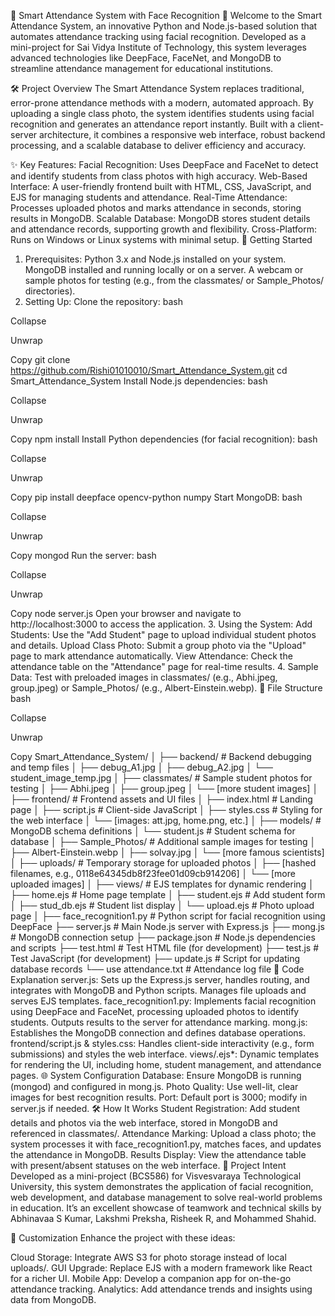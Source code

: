 📸 Smart Attendance System with Face Recognition 📸
Welcome to the Smart Attendance System, an innovative Python and Node.js-based solution that automates attendance tracking using facial recognition. Developed as a mini-project for Sai Vidya Institute of Technology, this system leverages advanced technologies like DeepFace, FaceNet, and MongoDB to streamline attendance management for educational institutions.

🛠️ Project Overview
The Smart Attendance System replaces traditional, error-prone attendance methods with a modern, automated approach. By uploading a single class photo, the system identifies students using facial recognition and generates an attendance report instantly. Built with a client-server architecture, it combines a responsive web interface, robust backend processing, and a scalable database to deliver efficiency and accuracy.

✨ Key Features:
Facial Recognition: Uses DeepFace and FaceNet to detect and identify students from class photos with high accuracy.
Web-Based Interface: A user-friendly frontend built with HTML, CSS, JavaScript, and EJS for managing students and attendance.
Real-Time Attendance: Processes uploaded photos and marks attendance in seconds, storing results in MongoDB.
Scalable Database: MongoDB stores student details and attendance records, supporting growth and flexibility.
Cross-Platform: Runs on Windows or Linux systems with minimal setup.
🚀 Getting Started
1. Prerequisites:
Python 3.x and Node.js installed on your system.
MongoDB installed and running locally or on a server.
A webcam or sample photos for testing (e.g., from the classmates/ or Sample_Photos/ directories).
2. Setting Up:
Clone the repository:
bash

Collapse

Unwrap

Copy
git clone https://github.com/Rishi01010010/Smart_Attendance_System.git
cd Smart_Attendance_System
Install Node.js dependencies:
bash

Collapse

Unwrap

Copy
npm install
Install Python dependencies (for facial recognition):
bash

Collapse

Unwrap

Copy
pip install deepface opencv-python numpy
Start MongoDB:
bash

Collapse

Unwrap

Copy
mongod
Run the server:
bash

Collapse

Unwrap

Copy
node server.js
Open your browser and navigate to http://localhost:3000 to access the application.
3. Using the System:
Add Students: Use the "Add Student" page to upload individual student photos and details.
Upload Class Photo: Submit a group photo via the "Upload" page to mark attendance automatically.
View Attendance: Check the attendance table on the "Attendance" page for real-time results.
4. Sample Data:
Test with preloaded images in classmates/ (e.g., Abhi.jpeg, group.jpeg) or Sample_Photos/ (e.g., Albert-Einstein.webp).
💾 File Structure
bash

Collapse

Unwrap

Copy
Smart_Attendance_System/
│
├── backend/              # Backend debugging and temp files
│   ├── debug_A1.jpg
│   ├── debug_A2.jpg
│   └── student_image_temp.jpg
│
├── classmates/           # Sample student photos for testing
│   ├── Abhi.jpeg
│   ├── group.jpeg
│   └── [more student images]
│
├── frontend/             # Frontend assets and UI files
│   ├── index.html       # Landing page
│   ├── script.js        # Client-side JavaScript
│   ├── styles.css       # Styling for the web interface
│   └── [images: att.jpg, home.png, etc.]
│
├── models/               # MongoDB schema definitions
│   └── student.js       # Student schema for database
│
├── Sample_Photos/        # Additional sample images for testing
│   ├── Albert-Einstein.webp
│   ├── solvay.jpg
│   └── [more famous scientists]
│
├── uploads/              # Temporary storage for uploaded photos
│   ├── [hashed filenames, e.g., 0118e64345db8f23fee01d09cb914206]
│   └── [more uploaded images]
│
├── views/                # EJS templates for dynamic rendering
│   ├── home.ejs         # Home page template
│   ├── student.ejs      # Add student form
│   ├── stud_db.ejs      # Student list display
│   └── upload.ejs       # Photo upload page
│
├── face_recognition1.py  # Python script for facial recognition using DeepFace
├── server.js             # Main Node.js server with Express.js
├── mong.js               # MongoDB connection setup
├── package.json          # Node.js dependencies and scripts
├── test.html             # Test HTML file (for development)
├── test.js               # Test JavaScript (for development)
├── update.js             # Script for updating database records
└── use attendance.txt    # Attendance log file
📝 Code Explanation
server.js:
Sets up the Express.js server, handles routing, and integrates with MongoDB and Python scripts.
Manages file uploads and serves EJS templates.
face_recognition1.py:
Implements facial recognition using DeepFace and FaceNet, processing uploaded photos to identify students.
Outputs results to the server for attendance marking.
mong.js:
Establishes the MongoDB connection and defines database operations.
frontend/script.js & styles.css:
Handles client-side interactivity (e.g., form submissions) and styles the web interface.
views/.ejs*:
Dynamic templates for rendering the UI, including home, student management, and attendance pages.
🌐 System Configuration
Database: Ensure MongoDB is running (mongod) and configured in mong.js.
Photo Quality: Use well-lit, clear images for best recognition results.
Port: Default port is 3000; modify in server.js if needed.
🛠️ How It Works
Student Registration: Add student details and photos via the web interface, stored in MongoDB and referenced in classmates/.
Attendance Marking: Upload a class photo; the system processes it with face_recognition1.py, matches faces, and updates the attendance in MongoDB.
Results Display: View the attendance table with present/absent statuses on the web interface.
🎯 Project Intent
Developed as a mini-project (BCS586) for Visvesvaraya Technological University, this system demonstrates the application of facial recognition, web development, and database management to solve real-world problems in education. It’s an excellent showcase of teamwork and technical skills by Abhinavaa S Kumar, Lakshmi Preksha, Risheek R, and Mohammed Shahid.

🔧 Customization
Enhance the project with these ideas:

Cloud Storage: Integrate AWS S3 for photo storage instead of local uploads/.
GUI Upgrade: Replace EJS with a modern framework like React for a richer UI.
Mobile App: Develop a companion app for on-the-go attendance tracking.
Analytics: Add attendance trends and insights using data from MongoDB.
